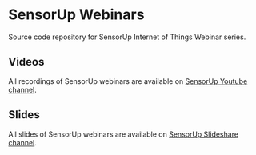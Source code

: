 # SensorUp Webinars
Source code repository for SensorUp Internet of Things Webinar series.

## Videos
All recordings of SensorUp webinars are available on [SensorUp Youtube channel](https://www.youtube.com/channel/UCRiwubGrY1zYSt4GOu3Ohvg).

## Slides
All slides of SensorUp webinars are available on [SensorUp Slideshare channel](slideshare.net/steve.liang/).
